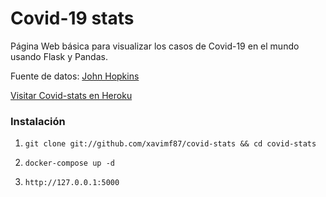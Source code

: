 # Covid-19 stats
Página Web básica para visualizar los casos de Covid-19 en el mundo usando Flask y Pandas.

Fuente de datos: [John Hopkins](https://coronavirus.jhu.edu/map.html)

[Visitar Covid-stats en Heroku](https://covidstatss.herokuapp.com/)

### Instalación

1. `git clone git://github.com/xavimf87/covid-stats && cd covid-stats`

2. `docker-compose up -d`

4. `http://127.0.0.1:5000`






